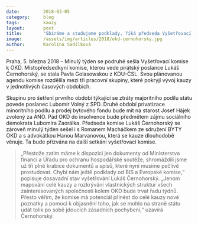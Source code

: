 ```yaml
---
date:         2018-03-05
category:     blog
tags:         kauzy
layout:       post
title:        "Sbíráme a studujeme podklady, říká předseda Vyšetřovací komise k OKD Lukáš Černohorský"
image:        /assets/img/articles/2018/okd-cernohorsky.jpg
author:       Karolína Sadílková
---
```


Praha, 5. března 2018 – Minulý týden se podruhé sešla Vyšetřovací komise k OKD. Místopředsedkyní komise, kterou vede pirátský poslance Lukáš Černohorský, se stala Pavla Golasowskou z KDU-ČSL. Svou plánovanou agendu komise rozdělila mezi tři pracovní skupiny, které pokryjí vývoj kauzy v jednotlivých časových obdobích. 

Skupinu pro šetření prvního období týkající se ztráty majoritního podílu státu povede poslanec Lubomír Volný z SPD. Druhé období privatizace minoritního podílu a prodej bytového fondu bude mít na starost Josef Hájek zvolený za ANO. Pád OKD do insolvence bude předmětem zájmu sociálního demokrata Lubomíra Zaorálka. Předseda komise Lukáš Černohorský se zároveň minulý týden sešel i s Romanem Macháčkem ze sdružení BYTY OKD a s advokátkou Hanou Marvanovou, která se kauze dlouhodobě věnuje. Ta bude přizvána na další setkání vyšetřovací komise.

> „Přestože zatím máme k dispozici jen dokumenty od Ministerstva financi a Úřadu pro ochranu hospodářské soutěže, shromáždili jsme už tři plné krabice dokumentů a spisů, které nyní musíme pečlivě prostudovat. Chybí nám ještě podklady od BIS a Evropské komise,“ popisuje dosavadní stav vyšetřování Lukáš Černohorský. „Jenom mapování celé kauzy a rozkrývání vlastnických struktur všech zainteresovaných společností kolem OKD bude trvat řadu týdnů. Přesto věřím, že komise má potenciál přinést do celé kauzy nové poznatky a pomoci k objasnění toho, jak se mohlo na straně státu udát tolik po sobě jdoucích zásadních pochybení,“ uzavírá Černohorský.

